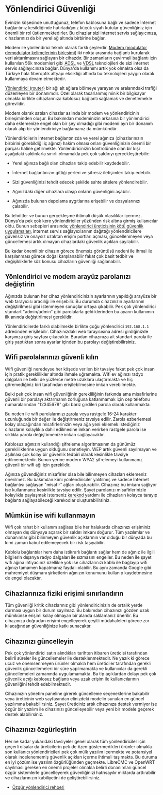 # Yönlendirici Güvenliği

<!-- toc -->

Evinizin köşesinde unuttuğunuz, telefon kablosuna bağlı ve sadece İnternet bağlantınız kesildiğinde hatırladığınız küçük siyah kutular güvenliğiniz için önemli bir rol üstlenmektedirler. Bu cihazlar sizi internet servis sağlayıcınıza, cihazlarınızı da bir yerel ağ altında birbirine bağlar.

Modem ile yönlendirici teknik olarak farklı şeylerdir. [Modem (modulator demodulator kelimelerinin birleşimi)](https://en.wikipedia.org/wiki/Modem) iki nokta arasında bağlantı kurularak veri aktarılmasını sağlayan bir cihazdır. Bir zamanların çevirmeli bağlantı için kullanılan 56k modemleri gibi [ADSL](https://en.wikipedia.org/wiki/Asymmetric_digital_subscriber_line) ve [VDSL](https://en.wikipedia.org/wiki/VDSL) teknolojileri de sizi internet servis sağlayıcınıza bağlar. Dünya'da kullanımı artık yok olmakta olsa da Türkiye hala fiberoptik altyapı eksikliği altında bu teknolojileri yaygın olarak kullanmaya devam etmektedir.

[Yönlendirici (router)](https://en.wikipedia.org/wiki/Router_(computing)) bir ağı alt ağlara bölmeye yarayan ve aralarındaki trafiği düzenleyen bir donanımdır. Özel olarak tasarlanmış minik bir bilgisayar olmakla birlikte cihazlarınıza kablosuz bağlantı sağlamak ve denetlemekle görevlidir.

Modem olarak satılan cihazlar aslında bir modem ve yönlendiricinin birleşiminden oluşur. Bu bakımdan modeminizin arkasına bir yönlendirici daha eklemenize engel olan bir şey olmadığı gibi modemi ayrı bir donanım olarak alıp bir yönlendiriciye bağlamanız da mümkündür.

Yönlendiricilerin İnternet bağlantınızda ve yerel ağınıza (cihazlarınızın birbirini görebildiği iç ağınız) hakim olması onları güvenliğinizin önemli bir parçası haline getirmekte. Yönlendiricinizin kontrolünde olan bir kişi aşağıdaki saldırılarla sınırlı olmamakla pek çok saldırıyı gerçekleştirebilir:

* Yerel ağınıza bağlı olan cihazları takip edebilir kaydedebilir.

* İnternet bağlantınızın gittiği yerleri ve şifresiz iletişimleri takip edebilir.

* Sizi güvenliğinizi tehdit edecek şekilde sahte sitelere yönlendirebilir.

* Ağınızdaki diğer cihazlara ulaşıp onların güvenliğini aşabilir.

* Ağınızda bulunan depolama aygıtlarına erişebilir ve dosyalarınızı çalabilir.

Bu tehditler ve bunun gerçekleşme ihtimali düşük olasılıklar içermez. Dünya'da pek çok kere yönlendiriciler yüzünden risk altına girmiş kullanıcılar oldu. Bunun sebepleri arasında; [yönlendirici üreticisinin kötü güvenlik uygulamaları](https://arstechnica.com/information-technology/2014/02/dear-asus-router-user-youve-been-pwned-thanks-to-easily-exploited-flaw/), internet servis sağlayıcılarının dağıttığı yönlendiricilere güvensiz ve onaysız uzaktan erişim portları açması, güncellenmeyen veya güncellemesi artık olmayan cihazlardaki güvenlik açıkları sayılabilir. 

Bu kadar önemli bir cihazın görece önemsiz görüntüsü nedeni ile ihmal ile karşılanması görece doğal karşılanabilir fakat çok basit tedbir ve değişikliklerle söz konusu cihazların güvenliği sağlanabilir.

## Yönlendirici ve modem arayüz parolanızı değiştirin

Ağınızda bulunan her cihaz yönlendiricinizin ayarlarının yapıldığı arayüze bir web tarayıcısı aracılığı ile erişebilir. Bu durumda cihazınızın ayarlarının değiştirilmesi gibi istenmeyen sonuçlar ortaya çıkabilir. Pek çok yönlendirici standart "admin/admin" gibi parolalarla geldiklerinden bu ayarın kullanımın ilk anında değiştirilmesi gereklidir.

Yönlendiricilerde farklı olabilmekle birlikte çoğu yönlendirici `192.168.1.1` adresinden erişilebilir. Cihazınızdaki web tarayıcısına adresi girdiğinizde karşınıza giriş sayfası çıkacaktır. Buradan cihazınıza ait standart parola ile giriş yaptıktan sonra ayarlar içinden bu parolayı değiştirebilirsiniz.

## Wifi parolalarınızı güvenli kılın

Wifi güvenliği neredeyse her köşede verilen bir tavsiye fakat pek çok insan için pratik gereklilikler altında ihmale uğramakta. Wifi ev ağınızı radyo dalgaları ile belki de yüzlerce metre uzaklara ulaştırmakta ve hiç göremediğiniz biri tarafından erişilebilmesine imkan verebilmekte.

Belki pek çok insan wifi güvenliğinin gerekliliğinin farkında ama misafirlerine güvenli bir parolayı aktarmanın zorluğuna katlanmamak için cep telefonu numaralarından "12345678" gibi bariz girdileri parola olarak kullanmakta. 

Bu neden ile wifi parolalarınızı [zarola](https://zarola.oyd.org.tr) veya rastgele 16-24 karakter uzunluğunda bir değer ile değiştirmeniz tavsiye edilir. Zarola ezberlemesi kolay olacağından misafirlerinizin veya ağa yeni eklemek istediğiniz cihazların kolaylıkla dahil edilmesine imkan verirken rastgele parola ise sıklıkla parola değiştirmenize imkan sağlayacaktır.

Kablosuz ağınızın kullandığı şifreleme algoritmasının da günümüz gerekliliklerine uygun olduğunu denetleyin. WEP artık güvenli sayılmayan ve aşılması çok kolay bir güvenlik tedbiri olarak kesinlikle tavsiye edilmemektedir. Bunun yerine modern WPA2 şifrelemeyi kullanmanız güvenli bir wifi ağı için gereklidir.

Ağınıza güvendiğiniz misafirler olsa bile bilinmeyen cihazları eklemeniz önerilmez. Bu bakımdan kimi yönlendiriciler yalıtılmış ve sadece İnternet bağlantısı sağlayan "misafir" ağları oluşturabilir. Cihazınız bu imkanı sağlıyor ise kullanmanız kesinlikle tavsiye edilir. Şayet parolanızı misafirlerinizle kolaylıkla paylaşmak isterseniz [karekod](https://qifi.org/) yardımı ile cihazların kolayca tarayıp bağlantı sağlayabileceği karekodlar oluşturabilirsiniz.

## Mümkün ise wifi kullanmayın

Wifi çok rahat bir kullanım sağlasa bile her halukarda cihazınızı erişiminiz olmayan dış dünyaya açarak bir saldırı imkanı doğurur. Tüm yazılımlar ve donanımlar gibi bilinmeyen güvenlik açıklarının var olduğu bir dünyada bu kimi zaman kabul edilemeyecek bir risk taşıyabilir.

Kablolu bağlantılar hem daha istikrarlı bağlantı sağlar hem de ağınız ile ilgili bilgilerin dışarıya radyo dalgaları ile sızmasını engeller. Bu neden ile şayet wifi ağına ihtiyacınız özellikle yok ise cihazlarınızı kablo ile bağlayıp wifi ağınızı tamamen kapatmanız faydalı olabilir. Bu aynı zamanda Google gibi mahremiyet düşmanı şirketlerin ağınızın konumunu kullanıp kaydetmesine de engel olacaktır.

## Cihazlarınıza fiziki erişimi sınırlandırın

Tüm güvenliği kritik cihazlarınız gibi yönlendiricinizin de ortalık yerde durması uygun bir durum sayılmaz. Bu bakımdan cihazınızı gözden uzak mümkünse erişimi kolay olmayan bir alanda saklamanız önerilir. Bu cihazınıza doğrudan erişimi engelleyerek çeşitli müdahaleleri görece zor kılacağından güvenliğinize katkı sunacaktır.

## Cihazınızı güncelleyin

Pek çok yönlendirici satın alındıkları tarihten itibaren üreticisi tarafından belirli süreler ile güncellemeler ile desteklenmektedir. Ne yazık ki görece ucuz ve önemsenmeyen ürünler olmakla hem üreticiler tarafından gerekli güvenlik güncellemeleri bir süre yapılmamakta ve kullanıcılar da gerekli güncellemeleri zamanında uygulamamakta. Bu tip açıklardan dolayı pek çok güvenlik açığı kablosuz bağlantı veya uzak erişim ile kullanıcılarının güvenliğini tehdit edebilmektedir.

Cihazınızın yönetim paneline girerek güncelleme seçeneklerine bakabilir veya üreticinin web sayfasından elinizdeki modelin sunulan en güncel yazılımına bakabilirsiniz. Şayet üreticiniz artık cihazınıza destek vermiyor ise özgür bir yazılım ile cihazınızı güncelleyebilir veya yeni bir modele geçerek destek alabilirsiniz.

## Cihazınızı özgürleştirin

Her ne kadar yukarıdaki tavsiyeler genel olarak tüm yönlendiriciler için geçerli olsalar da üreticilerin pek de özen göstermedikleri ürünler olmakla son kullanıcı yönlendiricileri pek çok mülk yazılım içermekte ve potansiyel olarak incelenememiş güvenlik açıkları içerme ihtimali taşımakta. Bu duruma en iyi çözüm ise yazılım özgürlüğünden geçmekte. LibreCMC ve OpenWRT sayılması gereken en önemli projeler olmakla belirli donanımları güncel özgür sistemlerle güncelleyerek güvenliğinizi hatrısayılır miktarda arttırabilir ve cihazlarınızın kabiliyetini de geliştirebilirsiniz.

* [Özgür yönlendirici rehberi](cihaz_guvenligi/librecmc_openwrt.md)




